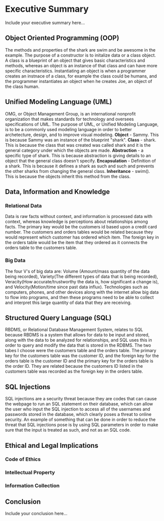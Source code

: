# Executive Summary
Include your executive summary here...


## Object Oriented Programming (OOP)
The methods and properties of the shark are swim and be awesome in the example. The purpose of a constructor is to initalize data or a class object. A class is a blueprint of an object that gives basic characteristics and methods, whereas an object is an instance of that class and can have more specific characteristics. Instantiating an object is when a programmer creates an instnace of a class, for example the class could be humans, and the programmer instantiates an object when he creates Joe, an object of the class human.

## Unified Modeling Language (UML)
OMG, or Object Management Group, is an international nonprofit organization that makes standards for technology and oversees specifications of UML. The purpose of UML, or Unified Modeling Language, is to be a commonly used modeling language in order to better archetecture, design, and to improve visual modeling.
**Object** - Sammy. This is because Sammy was an instance of the blueprint "shark". 
**Class** - shark. This is because the class that was created was called shark and it is the general category under which the objects are made. 
**Abstraction** - a specific type of shark. This is because abstraction is giving details to an object that the general class doesn't specify. 
**Encapsulation** - Definition of a shark. This is because it defines a shark as such and such and prevents the other sharks from changing the general class. 
**Inheritance** - swim(). This is because the objects inherit this method from the class.


## Data, Information and Knowledge
### Relational Data
Data is raw facts without context, and information is processed data with context, whereas knowledge is perceptions about relationships among facts.
The primary key would be the customers id based upon a credit card number. The customers and orders tables would be related because they would represent which customer has ordered which item. The foreign key in the orders table would be the item that they ordered as it connects the orders table to the customers table.
### Big Data
The four V's of big data are: Volume (Amount/mass quantity of the data being recorded), Variety(The different types of data that is being recorded), Veracity(How accurate/trustworthy the data is, how significant a change is), and Velocity(Motion/time since past data influx).
Technologies such as computers, phones, and other devices along with the internet allow big data to flow into programs, and then these programs need to be able to collect and interpret this large quantity of data that they are receiving.


## Structured Query Language (SQL)
RBDMS, or Relational Database Management System, relates to SQL because RBDMS is a system that allows for data to be input and stored, along with the data to be analyzed for relationships, and SQL uses this in order to query and modify the data that is stored in the RDBMS. The two tabes I choose were the customers table and the orders table. The primary key for the customers table was the customer ID, and the foreign key for the orders table is the customer ID and the primary key for the orders table is the order ID. They are related because the customers ID listed in the customers table was recorded as the foreign key in the orders table.


## SQL Injections
SQL injections are a security threat because they are codes that can cause the webpage to run an SQL statement on their database, which can allow the user who input the SQL injection to access all of the usernames and passwords stored in the database, which clearly poses a threat to online security. An example of something that can be done in order to reduce the threat that SQL injections pose is by using SQL parameters in order to make sure that the input is treated as such, and not as an SQL code.

## Ethical and Legal Implications
### Code of Ethics
### Intellectual Property
### Information Collection


## Conclusion
Include your conclusion here...
